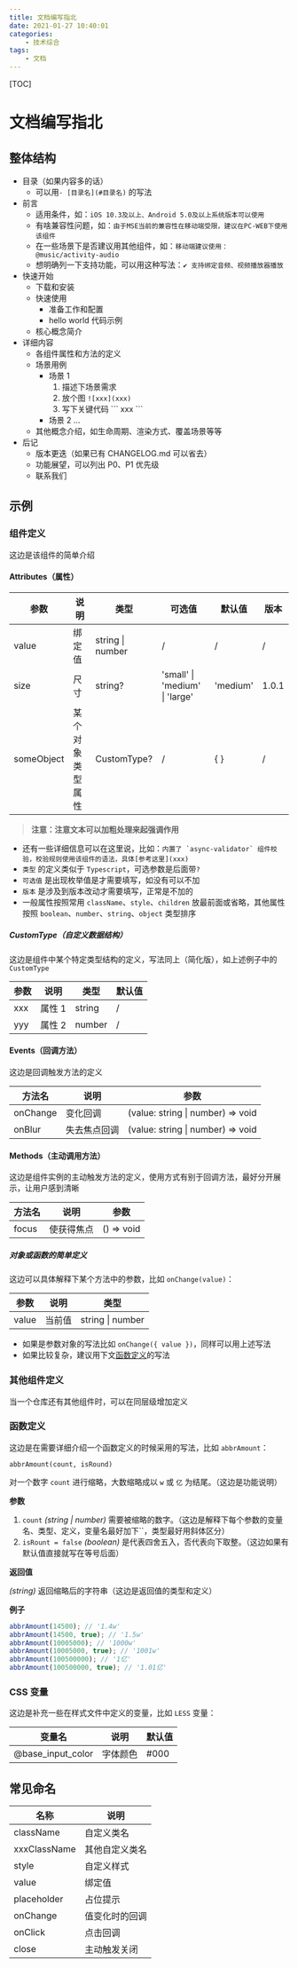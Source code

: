 ```yaml
---
title: 文档编写指北
date: 2021-01-27 10:40:01
categories:
    - 技术综合
tags:
    - 文档
---
```


[TOC]

# 文档编写指北

## 整体结构

-   目录（如果内容多的话）
    -   可以用`- [目录名](#目录名)` 的写法
-   前言
    -   适用条件，如：`iOS 10.3及以上、Android 5.0及以上系统版本可以使用`
    -   有啥兼容性问题，如：`由于MSE当前的兼容性在移动端受限，建议在PC-WEB下使用该组件`
    -   在一些场景下是否建议用其他组件，如：`移动端建议使用：@music/activity-audio`
    -   想明确列一下支持功能，可以用这种写法：`✔︎ 支持绑定音频、视频播放器播放`
-   快速开始
    -   下载和安装
    -   快速使用
        -   准备工作和配置
        -   hello world 代码示例
    -   核心概念简介
-   详细内容
    -   各组件属性和方法的定义
    -   场景用例
        -   场景 1
            1. 描述下场景需求
            2. 放个图 `![xxx](xxx)`
            3. 写下关键代码 \`\`\` xxx \`\`\`
        -   场景 2 ...
    -   其他概念介绍，如生命周期、渲染方式、覆盖场景等等
-   后记
    -   版本更迭（如果已有 CHANGELOG.md 可以省去）
    -   功能展望，可以列出 P0、P1 优先级
    -   联系我们

<!-- more -->

## 示例

### 组件定义

这边是该组件的简单介绍

#### Attributes（属性）

| 参数       | 说明             | 类型             | 可选值                         | 默认值   | 版本  |
| ---------- | ---------------- | ---------------- | ------------------------------ | -------- | ----- |
| value      | 绑定值           | string \| number | /                              | /        | /     |
| size       | 尺寸             | string?          | 'small' \| 'medium' \| 'large' | 'medium' | 1.0.1 |
| someObject | 某个对象类型属性 | CustomType?      | /                              | { }      | /     |

> **注意：注意文本可以加粗处理来起强调作用**

-   还有一些详细信息可以在这里说，比如：`` 内置了 `async-validator` 组件校验，校验规则使用该组件的语法，具体[参考这里](xxx) ``
-   `类型` 的定义类似于 `Typescript`，可选参数是后面带`?`
-   `可选值` 是出现枚举值是才需要填写，如没有可以不加
-   `版本` 是涉及到版本改动才需要填写，正常是不加的
-   一般属性按照常用 `className`、`style`、`children` 放最前面或省略，其他属性按照 `boolean`、`number`、`string`、`object` 类型排序

##### CustomType（自定义数据结构）

这边是组件中某个特定类型结构的定义，写法同上（简化版），如上述例子中的 `CustomType`

| 参数 | 说明   | 类型   | 默认值 |
| ---- | ------ | ------ | ------ |
| xxx  | 属性 1 | string | /      |
| yyy  | 属性 2 | number | /      |

#### Events（回调方法）

这边是回调触发方法的定义

| 方法名   | 说明         | 参数                              |
| -------- | ------------ | --------------------------------- |
| onChange | 变化回调     | (value: string \| number) => void |
| onBlur   | 失去焦点回调 | (value: string \| number) => void |

#### Methods（主动调用方法）

这边是组件实例的主动触发方法的定义，使用方式有别于回调方法，最好分开展示，让用户感到清晰

| 方法名 | 说明       | 参数       |
| ------ | ---------- | ---------- |
| focus  | 使获得焦点 | () => void |

##### 对象或函数的简单定义

这边可以具体解释下某个方法中的参数，比如 `onChange(value)`：

| 参数  | 说明   | 类型             |
| ----- | ------ | ---------------- |
| value | 当前值 | string \| number |

-   如果是参数对象的写法比如 `onChange({ value })`，同样可以用上述写法
-   如果比较复杂，建议用下文[函数定义](#函数定义)的写法

### 其他组件定义

当一个仓库还有其他组件时，可以在同层级增加定义

### 函数定义

这边是在需要详细介绍一个函数定义的时候采用的写法，比如 `abbrAmount`：

```
abbrAmount(count, isRound)
```

对一个数字 `count` 进行缩略，大数缩略成以 `w` 或 `亿` 为结尾。（这边是功能说明）

**参数**

1. `count` _(string | number)_ 需要被缩略的数字。（这边是解释下每个参数的变量名、类型、定义，变量名最好加下``，类型最好用斜体区分）
2. `isRount = false` _(boolean)_ 是代表四舍五入，否代表向下取整。（这边如果有默认值直接就写在等号后面）

**返回值**

_(string)_ 返回缩略后的字符串（这边是返回值的类型和定义）

**例子**

```js
abbrAmount(14500); // '1.4w'
abbrAmount(14500, true); // '1.5w'
abbrAmount(10005000); // '1000w'
abbrAmount(10005000, true); // '1001w'
abbrAmount(100500000); // '1亿'
abbrAmount(100500000, true); // '1.01亿'
```

### CSS 变量

这边是补充一些在样式文件中定义的变量，比如 `LESS` 变量：

| 变量名            | 说明     | 默认值 |
| ----------------- | -------- | ------ |
| @base_input_color | 字体颜色 | #000   |

## 常见命名

| 名称         | 说明           |
| ------------ | -------------- |
| className    | 自定义类名     |
| xxxClassName | 其他自定义类名 |
| style        | 自定义样式     |
| value        | 绑定值         |
| placeholder  | 占位提示       |
| onChange     | 值变化时的回调 |
| onClick      | 点击回调       |
| close        | 主动触发关闭   |
